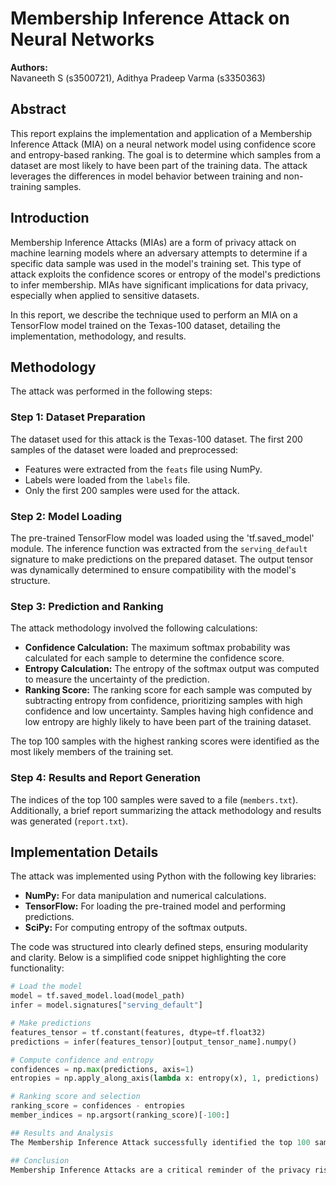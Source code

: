 # Membership Inference Attack on Neural Networks

**Authors:**  
Navaneeth S (s3500721), Adithya Pradeep Varma (s3350363)

## Abstract  
This report explains the implementation and application of a Membership Inference Attack (MIA) on a neural network model using confidence score and entropy-based ranking. The goal is to determine which samples from a dataset are most likely to have been part of the training data. The attack leverages the differences in model behavior between training and non-training samples.

## Introduction  
Membership Inference Attacks (MIAs) are a form of privacy attack on machine learning models where an adversary attempts to determine if a specific data sample was used in the model's training set. This type of attack exploits the confidence scores or entropy of the model's predictions to infer membership. MIAs have significant implications for data privacy, especially when applied to sensitive datasets.

In this report, we describe the technique used to perform an MIA on a TensorFlow model trained on the Texas-100 dataset, detailing the implementation, methodology, and results.

## Methodology  
The attack was performed in the following steps:

### Step 1: Dataset Preparation  
The dataset used for this attack is the Texas-100 dataset. The first 200 samples of the dataset were loaded and preprocessed:
- Features were extracted from the `feats` file using NumPy.
- Labels were loaded from the `labels` file.
- Only the first 200 samples were used for the attack.

### Step 2: Model Loading  
The pre-trained TensorFlow model was loaded using the 'tf.saved_model' module. The inference function was extracted from the `serving_default` signature to make predictions on the prepared dataset. The output tensor was dynamically determined to ensure compatibility with the model's structure.

### Step 3: Prediction and Ranking  
The attack methodology involved the following calculations:
- **Confidence Calculation:** The maximum softmax probability was calculated for each sample to determine the confidence score.
- **Entropy Calculation:** The entropy of the softmax output was computed to measure the uncertainty of the prediction.
- **Ranking Score:** The ranking score for each sample was computed by subtracting entropy from confidence, prioritizing samples with high confidence and low uncertainty. Samples having high confidence and low entropy are highly likely to have been part of the training dataset.

The top 100 samples with the highest ranking scores were identified as the most likely members of the training set.

### Step 4: Results and Report Generation  
The indices of the top 100 samples were saved to a file (`members.txt`). Additionally, a brief report summarizing the attack methodology and results was generated (`report.txt`).

## Implementation Details  
The attack was implemented using Python with the following key libraries:
- **NumPy:** For data manipulation and numerical calculations.
- **TensorFlow:** For loading the pre-trained model and performing predictions.
- **SciPy:** For computing entropy of the softmax outputs.

The code was structured into clearly defined steps, ensuring modularity and clarity. Below is a simplified code snippet highlighting the core functionality:

```python
# Load the model
model = tf.saved_model.load(model_path)
infer = model.signatures["serving_default"]

# Make predictions
features_tensor = tf.constant(features, dtype=tf.float32)
predictions = infer(features_tensor)[output_tensor_name].numpy()

# Compute confidence and entropy
confidences = np.max(predictions, axis=1)
entropies = np.apply_along_axis(lambda x: entropy(x), 1, predictions)

# Ranking score and selection
ranking_score = confidences - entropies
member_indices = np.argsort(ranking_score)[-100:]

## Results and Analysis
The Membership Inference Attack successfully identified the top 100 samples that were most likely part of the training set. The confidence and entropy-based ranking method proved effective, with the results saved in members.txt. The generated report summarizes the methodology and findings.

## Conclusion
Membership Inference Attacks are a critical reminder of the privacy risks associated with machine learning models. This report demonstrates the effectiveness of confidence and entropy-based ranking in performing such attacks. The success of this attack emphasizes the need for increased privacy measures and techniques to mitigate the risk of such privacy breaches in machine learning models.